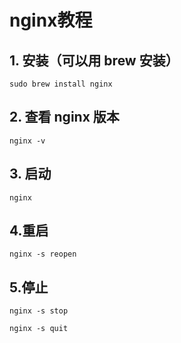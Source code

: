 # nginx教程


## 1. 安装（可以用 brew 安装）
```
sudo brew install nginx
```

## 2. 查看 nginx 版本

```
nginx -v
```

## 3. 启动 

```
nginx
```

## 4.重启

```
nginx -s reopen
```

## 5.停止

```
nginx -s stop 

nginx -s quit 

```
